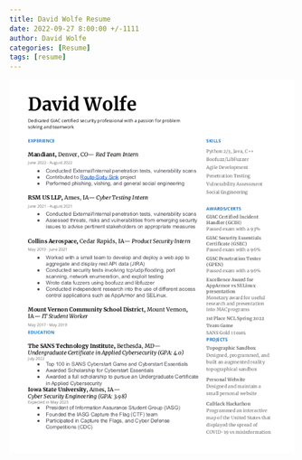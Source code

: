 ```yaml
---
title: David Wolfe Resume
date: 2022-09-27 8:00:00 +/-1111
author: David Wolfe
categories: [Resume]
tags: [resume] 
---
```

![Normal](/images/resume/resume.png)